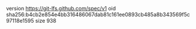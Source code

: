 version https://git-lfs.github.com/spec/v1
oid sha256:b4cb2e854e4bb316486067dab81c161ee0893cb485a8b343569f5c97118e1595
size 938
